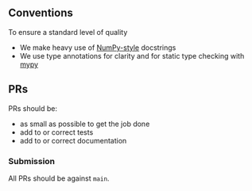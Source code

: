 ## Conventions

To ensure a standard level of quality

* We make heavy use of [NumPy-style](https://sphinxcontrib-napoleon.readthedocs.io/en/latest/example_numpy.html) docstrings
* We use type annotations for clarity and for static type checking with [mypy](http://mypy-lang.org/)
## PRs

PRs should be:

- as small as possible to get the job done
- add to or correct tests
- add to or correct documentation

### Submission

All PRs should be against `main`.


